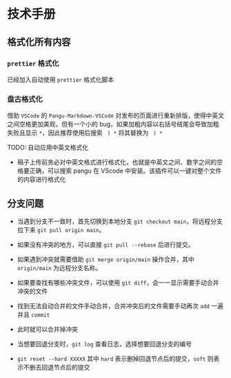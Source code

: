 # 技术手册

## 格式化所有内容

### `prettier` 格式化

已经加入自动使用 `prettier` 格式化脚本

### 盘古格式化

借助 `VSCode` 的 `Pangu-Markdown-VSCode` 对发布的页面进行重新排版，使得中英文之间空格更加美观，但有一个小的 bug，如果加粗内容以右括号结尾会导致加粗失败且显示 `*`，因此推荐使用后搜索 ` ) *` 将其替换为 ` ) *`

TODO: 自动应用中英文格式化

-   稿子上传前务必对中英文格式进行格式化，也就是中英文之间、数字之间的空格要正确，可以搜索 pangu 在 VScode 中安装。该插件可以一键对整个文件的内容进行格式化

## 分支问题

-   当遇到分支不一致时，首先切换到本地分支 `git checkout main`，将远程分支拉下来 `git pull origin main`。
-   如果没有冲突的地方，可以直接 `git pull --rebase` 后进行提交。
-   如果遇到冲突就需要借助 `git merge origin/main` 操作合并，其中 `origin/main` 为远程分支名称。
-   如果要查找有哪些冲突文件，可以使用 `git diff`，会一一显示需要手动合并冲突的文件
-   找到无法自动合并的文件手动合并，合并冲突后的文件需要手动再次 `add` 一遍并且 `commit`
-   此时就可以合并掉冲突

-   当想要回退分支时，`git log` 查看日志，选择想要回退分支的编号
-   `git reset --hard XXXXX` 其中 `hard` 表示删掉回退节点后的提交，`soft` 则表示不删去回退节点后的提交

